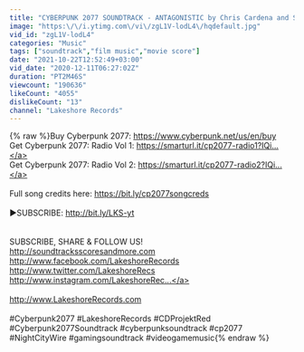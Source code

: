 ```yaml
---
title: "CYBERPUNK 2077 SOUNDTRACK - ANTAGONISTIC by Chris Cardena and Sebastian Robertson & Pacific Avenue"
image: "https:\/\/i.ytimg.com\/vi\/zgL1V-lodL4\/hqdefault.jpg"
vid_id: "zgL1V-lodL4"
categories: "Music"
tags: ["soundtrack","film music","movie score"]
date: "2021-10-22T12:52:49+03:00"
vid_date: "2020-12-11T06:27:02Z"
duration: "PT2M46S"
viewcount: "190636"
likeCount: "4055"
dislikeCount: "13"
channel: "Lakeshore Records"
---
```

{% raw %}Buy Cyberpunk 2077: <a rel="nofollow" target="blank" href="https://www.cyberpunk.net/us/en/buy">https://www.cyberpunk.net/us/en/buy</a><br />Get Cyberpunk 2077: Radio Vol 1: <a rel="nofollow" target="blank" href="https://smarturl.it/cp2077-radio1?IQi...">https://smarturl.it/cp2077-radio1?IQi...</a><br />Get Cyberpunk 2077: Radio Vol 2: <a rel="nofollow" target="blank" href="https://smarturl.it/cp2077-radio2?IQi...">https://smarturl.it/cp2077-radio2?IQi...</a><br /><br />Full song credits here: <a rel="nofollow" target="blank" href="https://bit.ly/cp2077songcreds">https://bit.ly/cp2077songcreds</a><br /><br />▶SUBSCRIBE: <a rel="nofollow" target="blank" href="http://bit.ly/LKS-yt">http://bit.ly/LKS-yt</a><br /><br /><br />SUBSCRIBE, SHARE &amp; FOLLOW US!<br /><a rel="nofollow" target="blank" href="http://soundtracksscoresandmore.com">http://soundtracksscoresandmore.com</a><br /><a rel="nofollow" target="blank" href="http://www.facebook.com/LakeshoreRecords">http://www.facebook.com/LakeshoreRecords</a><br /><a rel="nofollow" target="blank" href="http://www.twitter.com/LakeshoreRecs">http://www.twitter.com/LakeshoreRecs</a><br /><a rel="nofollow" target="blank" href="http://www.instagram.com/LakeshoreRec...">http://www.instagram.com/LakeshoreRec...</a><br /><br /><a rel="nofollow" target="blank" href="http://www.LakeshoreRecords.com">http://www.LakeshoreRecords.com</a><br /><br />#Cyberpunk2077 #LakeshoreRecords #CDProjektRed #Cyberpunk2077Soundtrack #cyberpunksoundtrack #cp2077 #NightCityWire #gamingsoundtrack #videogamemusic{% endraw %}
